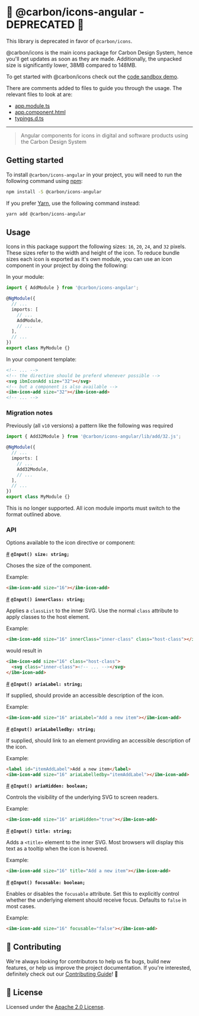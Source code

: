 # :stop_sign: @carbon/icons-angular - DEPRECATED :stop_sign:

This library is deprecated in favor of `@carbon/icons`. 

@carbon/icons is the main icons package for Carbon Design System, hence you'll get updates as soon as they are made.
Additionally, the unpacked size is significantly lower, 38MB compared to 148MB.

To get started with @carbon/icons check out the
[code sandbox demo](https://codesandbox.io/s/gracious-diffie-7khcp3?file=/src/app/app.module.ts).

There are comments added to files to guide you through the usage. The relevant files to look at are:

* [app.module.ts](https://codesandbox.io/s/gracious-diffie-7khcp3?file=/src/app/app.module.ts)
* [app.component.html](https://codesandbox.io/s/gracious-diffie-7khcp3?file=/src/app/app.component.html)
* [typings.d.ts](https://codesandbox.io/s/gracious-diffie-7khcp3?file=/src/typings.d.ts)

---------------------------------------------------------------------------------

> Angular components for icons in digital and software products using the Carbon
> Design System

## Getting started

To install `@carbon/icons-angular` in your project, you will need to run the
following command using [npm](https://www.npmjs.com/):

```bash
npm install -S @carbon/icons-angular
```

If you prefer [Yarn](https://yarnpkg.com/en/), use the following command
instead:

```bash
yarn add @carbon/icons-angular
```

## Usage

Icons in this package support the following sizes: `16`, `20`, `24`, and `32`
pixels. These sizes refer to the width and height of the icon. To reduce bundle
sizes each icon is exported as it's own module, you can use an icon component in
your project by doing the following:

In your module:

```ts
import { AddModule } from '@carbon/icons-angular';

@NgModule({
  // ...
  imports: [
    // ...
    AddModule,
    // ...
  ],
  // ...
})
export class MyModule {}
```

In your component template:

```html
<!-- ... -->
<!-- the directive should be preferd whenever possible -->
<svg ibmIconAdd size="32"></svg>
<!-- but a component is also available -->
<ibm-icon-add size="32"></ibm-icon-add>
<!-- ... -->
```

### Migration notes

Previously (all `v10` versions) a pattern like the following was required

```ts
import { Add32Module } from '@carbon/icons-angular/lib/add/32.js';

@NgModule({
  // ...
  imports: [
    // ...
    Add32Module,
    // ...
  ],
  // ...
})
export class MyModule {}
```
This is no longer supported. All icon module imports must switch to the format outlined above.

### API

Options available to the icon directive or component:

[#](#size) **`@Input() size: string;`**

Choses the size of the component.

Example:

```html
<ibm-icon-add size="16"></ibm-icon-add>
```


[#](#innerClass) **`@Input() innerClass: string;`**

Applies a `classList` to the inner SVG. Use the normal `class` attribute to
apply classes to the host element.

Example:

```html
<ibm-icon-add size="16" innerClass="inner-class" class="host-class"></ibm-icon-add>
```

would result in

```html
<ibm-icon-add size="16" class="host-class">
  <svg class="inner-class"><!-- ... --></svg>
</ibm-icon-add>
```

[#](#ariaLabel) **`@Input() ariaLabel: string;`**

If supplied, should provide an accessible description of the icon.

Example:

```html
<ibm-icon-add size="16" ariaLabel="Add a new item"></ibm-icon-add>
```

[#](#ariaLabelledby) **`@Input() ariaLabelledby: string;`**

If supplied, should link to an element providing an accessible description of
the icon.

Example:

```html
<label id="itemAddLabel">Add a new item</label>
<ibm-icon-add size="16" ariaLabelledby="itemAddLabel"></ibm-icon-add>
```

[#](#ariaHidden) **`@Input() ariaHidden: boolean;`**

Controls the visibility of the underlying SVG to screen readers.

Example:

```html
<ibm-icon-add size="16" ariaHidden="true"></ibm-icon-add>
```

[#](#title) **`@Input() title: string;`**

Adds a `<title>` element to the inner SVG. Most browsers will display this text
as a tooltip when the icon is hovered.

Example:

```html
<ibm-icon-add size="16" title="Add a new item"></ibm-icon-add>
```

[#](#focusable) **`@Input() focusable: boolean;`**

Enables or disables the `focusable` attribute. Set this to explicitly control
whether the underlying element should receive focus. Defaults to `false` in most
cases.

Example:

```html
<ibm-icon-add size="16" focusable="false"></ibm-icon-add>
```

## 🙌 Contributing

We're always looking for contributors to help us fix bugs, build new features,
or help us improve the project documentation. If you're interested, definitely
check out our [Contributing Guide](/.github/CONTRIBUTING.md)! 👀

## 📝 License

Licensed under the [Apache 2.0 License](/LICENSE).
